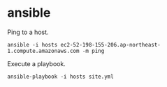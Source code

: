 # ansible

Ping to a host.

```
ansible -i hosts ec2-52-198-155-206.ap-northeast-1.compute.amazonaws.com -m ping
```

Execute a playbook.

```
ansible-playbook -i hosts site.yml
```
